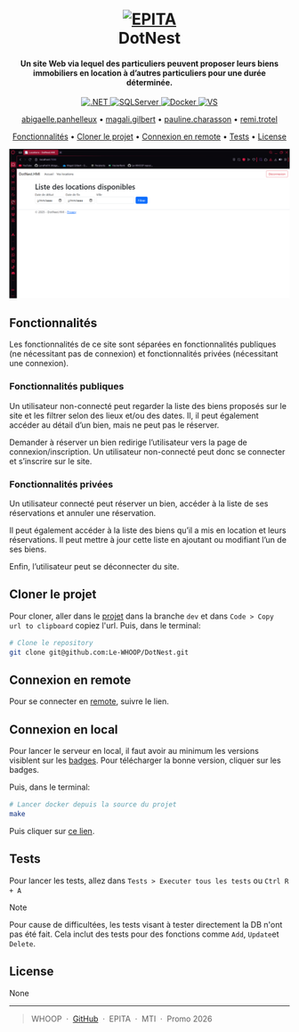 
<h1 align="center">
    <br>
        <a href="https://www.epita.fr">
            <img src="https://upload.wikimedia.org/wikipedia/fr/d/d8/Epita.png" alt="EPITA" width="200">
            </a>
    <br>
    DotNest
    <br>
</h1>

<h4 align="center">Un site Web via lequel des particuliers peuvent proposer leurs biens immobiliers en location à d’autres particuliers pour une durée déterminée.</h4>

<p align="center">
    <a id="badges"></a>
    <a href="https://dotnet.microsoft.com/fr-fr/download/dotnet/9.0">
        <img src="https://img.shields.io/badge/.NET-9.0-green?style=flat" alt=".NET" />
    </a>
    <a href="https://info.microsoft.com/ww-landing-sql-server-2022.html?lcid=fr">
        <img src="https://img.shields.io/badge/SQLServer-2022-46BC99?style=flat" alt="SQLServer" />
    </a>
    <a href="https://www.docker.com/get-started/">
        <img src="https://img.shields.io/badge/Docker-28.1.1-FF69B4?style=flat" alt="Docker" />
    </a>
    <a href="https://visualstudio.microsoft.com/fr/downloads/">
        <img src="https://img.shields.io/badge/Visual Studio-10.0.40219.1-orange?style=flat" alt="VS" />
    </a>
</p>

<p align="center">
    <a href="mailto:abigaelle.panhelleux@epita.fr">abigaelle.panhelleux</a> •
    <a href="mailto:magali.gilbert@epita.fr">magali.gilbert</a> •
    <a href="mailto:pauline.charasson@epita.fr">pauline.charasson</a> •
    <a href="mailto:remi.trotel">remi.trotel</a>
</p>

<p align="center">
    <a href="#fonctionnalités">Fonctionnalités</a> •
    <a href="#cloner-le-projet">Cloner le projet</a> •
    <a href="#connexion-en-remote">Connexion en remote</a> •
    <a href="#tests">Tests</a> •
    <a href="#license">License</a>
</p>

![screenshot](assets/Screenshot%202025-06-18%20201123.png)

## Fonctionnalités

Les fonctionnalités de ce site sont séparées en fonctionnalités publiques (ne nécessitant pas de connexion) et fonctionnalités privées (nécessitant une connexion). 

### Fonctionnalités publiques 

Un utilisateur non-connecté peut regarder la liste des biens proposés sur le site et les filtrer selon des lieux et/ou des dates. Il, il peut également accéder au détail d’un bien, mais ne peut pas le réserver. 

Demander à réserver un bien redirige l’utilisateur vers la page de connexion/inscription. Un utilisateur non-connecté peut donc se connecter et s’inscrire sur le site. 

### Fonctionnalités privées 

Un utilisateur connecté peut réserver un bien, accéder à la liste de ses réservations et annuler une réservation. 

Il peut également accéder à la liste des biens qu’il a mis en location et leurs réservations. Il peut mettre à jour cette liste en ajoutant ou modifiant l’un de ses biens. 

Enfin, l’utilisateur peut se déconnecter du site.

## Cloner le projet

Pour cloner, aller dans le [projet](https://github.com/Le-WHOOP/DotNest/tree/dev) dans la branche `dev` et dans `Code > Copy url to clipboard` copiez l'url. Puis, dans le terminal:

```bash
# Clone le repository
git clone git@github.com:Le-WHOOP/DotNest.git
```

## Connexion en remote

Pour se connecter en [remote](vingtdeux.hd.free.fr/dotnest), suivre le lien.

## Connexion en local

Pour lancer le serveur en local, il faut avoir au minimum les versions visiblent sur les <a href="#badges">badges</a>. Pour télécharger la bonne version, cliquer sur les badges.

Puis, dans le terminal:
```bash
# Lancer docker depuis la source du projet
make
```
Puis cliquer sur [ce lien](localhost:8080/).

## Tests

Pour lancer les tests, allez dans `Tests > Executer tous les tests` ou `Ctrl R + A`

> [!NOTE] 
> Pour cause de difficultées, les tests visant à tester directement la DB n'ont pas été fait. Cela inclut des tests pour des fonctions comme `Add`, `Update`et `Delete`. 

## License

None

---

> WHOOP &nbsp;&middot;&nbsp;
> [GitHub](https://github.com/Le-WHOOP) &nbsp;&middot;&nbsp;
> EPITA &nbsp;&middot;&nbsp;
> MTI &nbsp;&middot;&nbsp;
> Promo 2026
